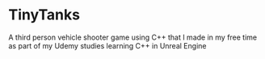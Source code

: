 # TinyTanks
A third person vehicle shooter game using C++ that I made in my free time as part of my Udemy studies learning C++ in Unreal Engine
